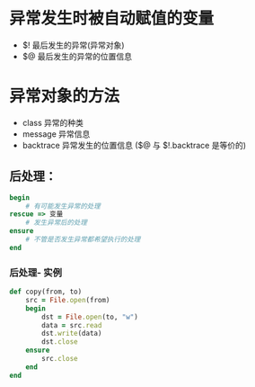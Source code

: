 # 异常发生时被自动赋值的变量
+ $! 最后发生的异常(异常对象)
+ $@ 最后发生的异常的位置信息


# 异常对象的方法
+ class 异常的种类
+ message 异常信息
+ backtrace 异常发生的位置信息 ($@ 与 $!.backtrace 是等价的)

## 后处理：
```rb
begin
    # 有可能发生异常的处理
rescue => 变量
    # 发生异常后的处理
ensure
    # 不管是否发生异常都希望执行的处理
end
```

### 后处理- 实例
```rb
def copy(from, to)
    src = File.open(from) 
    begin
        dst = File.open(to, "w") 
        data = src.read 
        dst.write(data) 
        dst.close
    ensure 
        src.close
    end 
end
```
